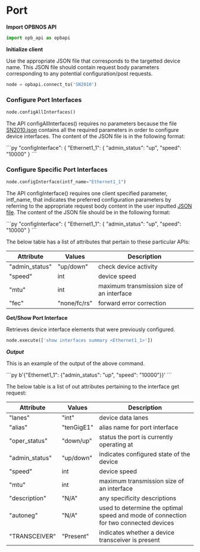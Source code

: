 # Port

<strong>Import OPBNOS API</strong>

```py
import opb_api as opbapi
```

<strong>Initialize client</strong>
<p>Use the appropriate JSON file that corresponds to the targetted device name. This JSON file should contain request body parameters corresponding to any potential configuration/post requests.</p>

```py
node = opbapi.connect_to('SN2010')
```

### Configure Port Interfaces

```py
node.configAllInterfaces()
```

<p> The API configAllInterfaces() requires no parameters because the file <a href="http://127.0.0.1:8000/configJSON/#sn2010json">SN2010.json</a> contains all the required parameters in order to configure device interfaces. The content of the JSON file is in the following format:</p>
```py
        "configInterface": {
                "Ethernet1_1": {
                        "admin_status": "up",
                        "speed": "10000"
                }
```

### Configure Specific Port Interfaces

```py
node.configInterface(intf_name="Ethernet1_1")
```

<p> The API configInterface() requires one client specified parameter, intf_name, that indicates the preferred configuration parameters by referring to the appropriate request body content in the user inputted <a href="http://127.0.0.1:8000/configJSON/">JSON file</a>. The content of the JSON file should be in the following format:</p>
```py
        "configInterface": {
                "Ethernet1_1": {
                        "admin_status": "up",
                        "speed": "10000"
                }
```

<p> The below table has a list of attributes that pertain to these particular APIs: </p>
<table>
 <tbody>
  <thead>
    <tr>
      <th>Attribute</th>
      <th>Values</th>
      <th>Description</th>
    </tr>
  </thead>
  <tbody>
    <tr>
      <td>"admin_status"</td>
      <td>"up/down"</td>
      <td>check device activity</td>
    </tr>
    <tr>
      <td>"speed"</td>
      <td>int</td>
      <td>device speed</td>
    </tr>
    <tr>
      <td>"mtu"</td>
      <td>int</td>
      <td>maximum transmission size of an interface</td>
    </tr>
    <tr>
      <td>"fec"</td>
      <td>"none/fc/rs"</td>
      <td>forward error correction</td>
    </tr>
  </tbody>
</table>

<strong>Get/Show Port Interface</strong>
<p>Retrieves device interface elements that were previously configured.</p>

```py
node.execute(['show interfaces summary <Ethernet1_1>'])
```

<em><strong>Output</strong></em>
<p> This is an example of the output of the above command.</p>
```py
b'{"Ethernet1_1": {"admin_status": "up", "speed": "10000"}}'
```
<p> The below table is a list of out attributes pertaining to the interface get request:</p>
<table>
  <thead>
    <tr>
      <th>Attribute</th>
      <th>Values</th>
      <th>Description</th>
    </tr>
  </thead>
  <tbody>
    <tr>
      <td>"lanes"</td>
      <td>"int"</td>
      <td>device data lanes</td>
    </tr>
    <tr>
      <td>"alias"</td>
      <td>"tenGigE1"</td>
      <td>alias name for port interface</td>
    </tr>
    <tr>
      <td>"oper_status"</td>
      <td>"down/up"</td>
      <td>status the port is currently operating at</td>
    </tr>
    <tr>
      <td>"admin_status"</td>
      <td>"up/down"</td>
      <td>indicates configured state of the device</td>
    </tr>
    <tr>
      <td>"speed"</td>
      <td>int</td>
      <td>device speed</td>
    </tr>
    <tr>
      <td>"mtu"</td>
      <td>int</td>
      <td>maximum transmission size of an interface</td>
    </tr>
    <tr>
      <td>"description"</td>
      <td>"N/A"</td>
      <td>any specificity descriptions</td>
    </tr>
    <tr>
      <td>"autoneg"</td>
      <td>"N/A"</td>
      <td>used to determine the optimal speed and mode of connection for two connected devices</td>
    </tr>
    <tr>
      <td>"TRANSCEIVER"</td>
      <td>"Present"</td>
      <td>indicates whether a device transceiver is present</td>
    </tr>
  </tbody>
</table>
